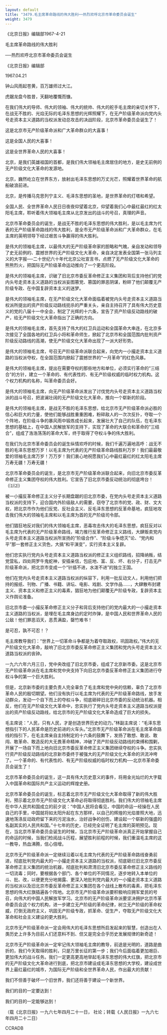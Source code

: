 ```yaml
---
layout: default
title: "3479.毛主席革命路线的伟大胜利──热烈欢呼北京市革命委员会诞生"
weight: 3479
---
```


《北京日报》编辑部1967-4-21

毛主席革命路线的伟大胜利

──热烈欢呼北京市革命委员会诞生

《北京日报》编辑部

1967.04.21

钟山风雨起苍黄，百万雄师过大江。

虎踞龙盘今胜昔，天翻地覆慨而慷。

在我们伟大的导师、伟大的领袖、伟大的统帅、伟大的舵手毛主席的亲切关怀下，在战无不胜的、光焰无际的毛泽东思想的光辉照耀下，在无产阶级革命派向党内头号走资本主义道路的当权派发动总攻击的决战阶段，北京市革命委员会诞生了！

这是北京市无产阶级革命派和广大革命群众的大喜事！

这是全国人民的大喜事！

这是全世界革命人民的大喜事！

北京，是我们英雄祖国的首都，是我们伟大领袖毛主席居住的地方，是史无前例的无产阶级文化大革命的发源地。

北京，巍然屹立在世界东方，放射出毛泽东思想的万丈光芒，照耀着世界革命的航船破浪前进。

北京，是传播马克思列宁主义、毛泽东思想的圣地，是世界革命的灯塔和希望。

全国人民、全世界革命人民日日夜夜仰望着北京，仰望着我们心中最红最红的红太阳毛主席，聆听着伟大领袖毛主席从北京发出的战斗的号召，真理的声音。

北京市革命委员会的诞生，是战无不胜的毛泽东思想的伟大胜利，是以毛主席为代表的无产阶级革命路线的伟大胜利，是全市无产阶级革命派和广大革命群众，在毛主席的英明领导下经过艰苦斗争赢得的伟大胜利。

是伟大的领袖毛主席，以最伟大的无产阶级革命家的胆略和气魄，亲自发动和领导了史无前例的、震撼世界的无产阶级文化大革命，亲自决定发表全国第一张马列主义的大字报──二十世纪六十年代北京公社宣言书，点燃了无产阶级文化大革命的熊熊烈火，把国际无产阶级革命运动推向了一个更高阶段。

是伟大的领袖毛主席，识破了旧北京市委反革命修正主义集团和背后支持他们的党内头号走资本主义道路的当权派妄图篡党、篡国的罪恶阴谋，粉碎了他们颠覆无产阶级专政、在中国复辟资本主义的迷梦。

是伟大的领袖毛主席，在无产阶级文化大革命面临着被党内头号走资本主义道路当权派所提出的资产阶级反动路线扼杀的严重关头，亲自主持召开了具有伟大历史意义的党的八届十一中全会，制定了光辉的十六条，宣告了资产阶级反动路线的破产，给无产阶级文化大革命指出了正确的方向。

是伟大的领袖毛主席，首先支持了伟大的红卫兵运动和全国革命大串连，在北京多次接见了全国各地的红卫兵小将和革命师生，掀起了北京市和全国范围内批判资产阶级反动路线的高潮，使无产阶级文化大革命出现了一派大好形势。

是伟大的领袖毛主席，号召无产阶级革命派联合起来，向党内一小撮走资本主义道路的当权派夺权，在全国范围内掀起了震撼世界的“一月革命”的红色风暴。

是伟大的领袖毛主席，提出在需要夺权的那些地方和单位，必须实行革命的“三结合”的方针，建立一个革命的、有代表性的、有无产阶级权威的临时权力机构。这个权力机构的名称，叫革命委员会好。

是伟大的领袖毛主席，向无产阶级革命派发出了讨伐党内头号走资本主义道路当权派的战斗号召，把波澜壮阔的无产阶级文化大革命，推向一个崭新的阶段。

是伟大的领袖毛主席，是战无不胜的毛泽东思想，给北京市无产阶级革命派必胜的信心和巨大的力量，使他们能够战胜重重困难，粉碎敌人的一次次反扑，夺取一个个阵地，在阶级斗争的暴风雨中锻炼成长起来，发展壮大了自己的队伍，在毛泽东思想的基础上，在中国人民解放军的支持下，实现了革命的大联合和革命的“三结合”，组成了浩浩荡荡的革命大军，终于取得了夺权斗争的伟大胜利。

在我们为北京市革命委员会的诞生纵情欢呼的时候，我们千遍万遍地高呼：战无不胜的毛泽东思想万岁！以毛主席为代表的无产阶级革命路线胜利万岁！我们最最敬爱的领袖毛主席万岁！万万岁！我们衷心地祝愿我们心中最红最红的红太阳毛主席万寿无疆！万寿无疆！

北京市革命委员会的诞生，是北京市无产阶级革命派联合起来，向旧北京市委反革命修正主义集团夺权的伟大胜利。它宣告了旧北京市委反动统治的彻底垮台！（⑴⑵）

被一小撮反革命修正主义分子长期盘踞的旧北京市委，在党内头号走资本主义道路当权派的支持下，迎合国内外阶级敌人的需要，窃夺了北京市的党、政、财、文大权，把北京市作为他们反党、反社会主义、反毛泽东思想的反革命基地，疯狂地攻击我们伟大的领袖毛主席和以毛主席为首的无产阶级司令部。

他们猖狂地反对我们的伟大领袖毛主席，恶毒攻击伟大的毛泽东思想，疯狂反对以毛主席为代表的无产阶级革命路线，竭力推行反革命修正主义路线，大肆贩卖党内头号走资本主义道路当权派所宣扬的“阶级合作”、“阶级斗争熄灭”论、“党内和平”那一套修正主义货色，大搞“和平演变”，实行资本主义复辟。

他们忠实执行党内头号走资本主义道路当权派的修正主义组织路线，招降纳叛，结党营私，四处网罗牛鬼蛇神，安插亲信，包庇地、富、反、坏、右分子，打击无产阶级革命派，把北京市变成一个“针插不进，水泼不进”的独立王国。

他们在党内头号走资本主义道路当权派的纵容下，利用一批反动文人，利用他们把持的报纸、刊物、广播、书籍、讲坛、电影、戏剧、文学作品……，大肆散布封建主义、资本主义和修正主义的毒素，猖狂地为他们颠覆无产阶级专政，复辟资本主义作舆论准备。

旧北京市委一小撮反革命修正主义分子和背后支持他们的党内最大的一小撮走资本主义道路的当权派，是埋在毛主席身边的定时炸弹，是中国人民和世界革命人民的公敌！他们罪恶滔天，恶贯满盈，罄竹难书！

是可忍，孰不可忍！？

毛主席教导我们：“世界上一切革命斗争都是为着夺取政权，巩固政权。”伟大的无产阶级文化大革命，敲响了旧北京市委反革命修正主义集团和党内头号走资本主义道路当权派的丧钟。

一九六六年六月三日，党中央改组了旧北京市委，组成了北京新市委。这是北京市无产阶级革命派在毛主席和党中央支持下向旧北京市委反革命修正主义集团进行夺权斗争的第一个巨大胜利。

但是，北京新市委的主要负责人完全辜负了毛主席和党中央的信赖，辜负了北京市革命人民的殷切期望。他们没有执行以毛主席为代表的无产阶级革命路线，放手发动群众，发动一个自下而上的夺权斗争，彻底砸碎旧北京市委的反动统治机器。相反，他们在无产阶级文化大革命中，忠实执行了党内头号走资本主义道路当权派提出的资产阶级反动路线，给北京市的无产阶级文化大革命造成了巨大的损失。

毛主席说：“人民，只有人民，才是创造世界历史的动力。”林副主席说：“毛泽东思想指引下的人民革命是历史前进的火车头。”北京市无产阶级革命派在毛主席革命路线的指引下，在毛主席亲自主持制定的十六条的鼓舞下，发扬了敢想、敢说、敢闯、敢革命、敢造反的大无畏革命精神，冲破了资产阶级反动路线的束缚和围剿，开展了一场自下而上地向旧北京市委反革命修正主义集团继续夺权的斗争。忠实执行资产阶级反动路线的北京新市委终于被强大的无产阶级文化大革命的洪流冲垮了。一个革命的、有代表性的、有无产阶级权威的临时权力机构──北京市革命委员会诞生了！

北京市革命委员会的诞生，这一具有伟大历史意义的事件，将用金光灿烂的大字载入中国革命和国际共产主义运动的辉煌史册。

北京市革命委员会的诞生，标志着北京市无产阶级文化大革命取得了新的伟大胜利，预示着北京市无产阶级文化大革命必将取得彻底胜利。我们伟大的领袖毛主席在中华人民共和国成立的前夕说：“中国人民将会看见，中国的命运一经操在人民自己的手里，中国就将如太阳升起在东方那样，以自己的辉煌的光焰普照大地，迅速地荡涤反动政府留下来的污泥浊水，治好战争的创伤，建设起一个崭新的强盛的名副其实的人民共和国。”十七年的历史，已经完全证明了毛主席的英明预见。现在，当北京市革命委员会诞生的时候，当北京市无产阶级革命派真正开始掌握自己的命运的时候，当我们检阅战斗历程，展望胜利前程的时候，我们重温毛主席的这一教导，热血沸腾，信心倍增。

北京市无产阶级革命派一定继续沿着以毛主席为代表的无产阶级革命路线奋勇前进，彻底批判党内最大的一小撮走资本主义道路的当权派，彻底砸烂旧北京市委反革命修正主义集团的统治机器，彻底批判和肃清旧北京市委反革命修正主义路线的一切流毒；同时，要根据各个部门、各个单位的不同情况，逐步地转入本单位的斗、批、改，以便更充分地揭露、更深入地批判党内最大的一小撮走资本主义道路的当权派以及旧北京市委反革命修正主义集团在各个战线上散布的毒素，把毛泽东思想的伟大红旗插遍各个阵地。北京市无产阶级革命派要积极响应拥军爱民的号召，向伟大的中国人民解放军学习。北京市的无产阶级革命派要坚决拥护北京市革命委员会这个权力机构，进一步建立无产阶级的革命纪律，树立无产阶级的革命权威，打倒无政府主义，巩固无产阶级专政，抓革命、促生产，夺取无产阶级文化大革命和社会主义建设的更大胜利。

北京市无产阶级革命派一定会用伟大的毛泽东思想所启发起来的智慧，创造出在人类历史上许多为目前人们还意料不到、但又是完全合乎历史发展规律的新奇迹！

北京市无产阶级革命派一定牢记伟大领袖毛主席的教导，前途是光明的，道路是曲折的，我们今天取得的胜利，只是万里长征的第一步；我们今后面临着更加艰巨、更加伟大的战斗任务。我们一定更高更高地举起毛泽东思想的伟大红旗，把北京市的无产阶级文化大革命进行到底，把北京市建设成毛泽东思想的大学校，建设成世界上最红最红的城市，为国际无产阶级和全世界革命人民，作出最大的贡献！

我们不但善于破坏一个旧世界，我们还将善于建设一个新世界。

我们的目的一定要达到！

我们的目的一定能够达到！

（载《北京日报》一九六七年四月二十一日， 社论；转载《人民日报》一九六七年四月二十二日）

CCRADB

